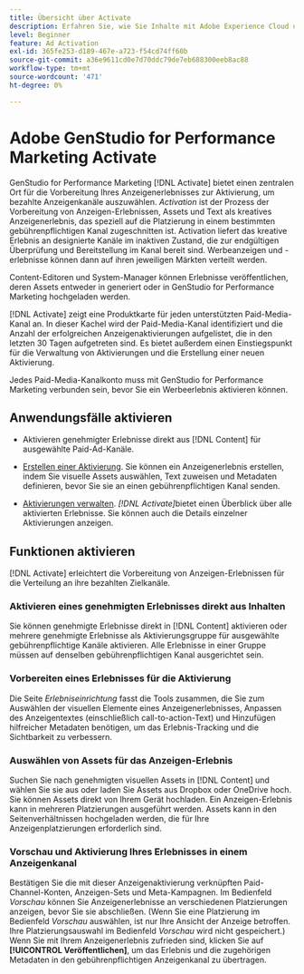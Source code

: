 ```yaml
---
title: Übersicht über Activate
description: Erfahren Sie, wie Sie Inhalte mit Adobe Experience Cloud und Anwendungen von Drittanbietern aktivieren.
level: Beginner
feature: Ad Activation
exl-id: 365fe253-d189-467e-a723-f54cd74ff60b
source-git-commit: a36e9611cd0e7d70ddc79de7eb688300eeb8ac88
workflow-type: tm+mt
source-wordcount: '471'
ht-degree: 0%

---
```


# Adobe GenStudio for Performance Marketing Activate

GenStudio for Performance Marketing [!DNL Activate] bietet einen zentralen Ort für die Vorbereitung Ihres Anzeigenerlebnisses zur Aktivierung, um bezahlte Anzeigenkanäle auszuwählen. _Activation_ ist der Prozess der Vorbereitung von Anzeigen-Erlebnissen, Assets und Text als kreatives Anzeigenerlebnis, das speziell auf die Platzierung in einem bestimmten gebührenpflichtigen Kanal zugeschnitten ist. Activation liefert das kreative Erlebnis an designierte Kanäle im inaktiven Zustand, die zur endgültigen Überprüfung und Bereitstellung im Kanal bereit sind. Werbeanzeigen und -erlebnisse können dann auf ihren jeweiligen Märkten verteilt werden.

Content-Editoren und System-Manager können Erlebnisse veröffentlichen, deren Assets entweder in generiert oder in GenStudio for Performance Marketing hochgeladen werden.

[!DNL Activate] zeigt eine Produktkarte für jeden unterstützten Paid-Media-Kanal an. In dieser Kachel wird der Paid-Media-Kanal identifiziert und die Anzahl der erfolgreichen Anzeigenaktivierungen aufgelistet, die in den letzten 30 Tagen aufgetreten sind. Es bietet außerdem einen Einstiegspunkt für die Verwaltung von Aktivierungen und die Erstellung einer neuen Aktivierung.

Jedes Paid-Media-Kanalkonto muss mit GenStudio for Performance Marketing verbunden sein, bevor Sie ein Werbeerlebnis aktivieren können.

## Anwendungsfälle aktivieren

* Aktivieren genehmigter Erlebnisse direkt aus [!DNL Content] für ausgewählte Paid-Ad-Kanäle.

* [Erstellen einer Aktivierung](create-activation.md). Sie können ein Anzeigenerlebnis erstellen, indem Sie visuelle Assets auswählen, Text zuweisen und Metadaten definieren, bevor Sie sie an einen gebührenpflichtigen Kanal senden.

* [Aktivierungen verwalten](manage-activations.md). _[!DNL Activate]_&#x200B;bietet einen Überblick über alle aktivierten Erlebnisse. Sie können auch die Details einzelner Aktivierungen anzeigen.

## Funktionen aktivieren

[!DNL Activate] erleichtert die Vorbereitung von Anzeigen-Erlebnissen für die Verteilung an ihre bezahlten Zielkanäle.

### Aktivieren eines genehmigten Erlebnisses direkt aus Inhalten

Sie können genehmigte Erlebnisse direkt in [!DNL Content] aktivieren oder mehrere genehmigte Erlebnisse als Aktivierungsgruppe für ausgewählte gebührenpflichtige Kanäle aktivieren. Alle Erlebnisse in einer Gruppe müssen auf denselben gebührenpflichtigen Kanal ausgerichtet sein.

### Vorbereiten eines Erlebnisses für die Aktivierung

Die Seite _Erlebniseinrichtung_ fasst die Tools zusammen, die Sie zum Auswählen der visuellen Elemente eines Anzeigenerlebnisses, Anpassen des Anzeigentextes (einschließlich call-to-action-Text) und Hinzufügen hilfreicher Metadaten benötigen, um das Erlebnis-Tracking und die Sichtbarkeit zu verbessern.

### Auswählen von Assets für das Anzeigen-Erlebnis

Suchen Sie nach genehmigten visuellen Assets in [!DNL Content] und wählen Sie sie aus oder laden Sie Assets aus Dropbox oder OneDrive hoch. Sie können Assets direkt von Ihrem Gerät hochladen. Ein Anzeigen-Erlebnis kann in mehreren Platzierungen ausgeführt werden. Assets kann in den Seitenverhältnissen hochgeladen werden, die für Ihre Anzeigenplatzierungen erforderlich sind.

### Vorschau und Aktivierung Ihres Erlebnisses in einem Anzeigenkanal

Bestätigen Sie die mit dieser Anzeigenaktivierung verknüpften Paid-Channel-Konten, Anzeigen-Sets und Meta-Kampagnen. Im Bedienfeld _Vorschau_ können Sie Anzeigenerlebnisse an verschiedenen Platzierungen anzeigen, bevor Sie sie abschließen. (Wenn Sie eine Platzierung im Bedienfeld _Vorschau_ auswählen, ist nur Ihre Ansicht der Anzeige betroffen. Ihre Platzierungsauswahl im Bedienfeld _Vorschau_ wird nicht gespeichert.) Wenn Sie mit Ihrem Anzeigenerlebnis zufrieden sind, klicken Sie auf **[!UICONTROL Veröffentlichen]**, um das Erlebnis und die zugehörigen Metadaten in den gebührenpflichtigen Anzeigenkanal zu übertragen.
